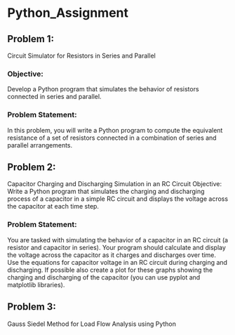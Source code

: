 # Python_Assignment
## Problem 1: 
Circuit Simulator for Resistors in Series and Parallel
### Objective:
Develop a Python program that simulates the behavior of resistors connected in series
and parallel.
### Problem Statement:
In this problem, you will write a Python program to compute the equivalent
resistance of a set of resistors connected in a combination of series and parallel arrangements.

## Problem 2: 
Capacitor Charging and Discharging Simulation in an RC Circuit
Objective: Write a Python program that simulates the charging and discharging process of a
capacitor in a simple RC circuit and displays the voltage across the capacitor at each time step.
### Problem Statement: 
You are tasked with simulating the behavior of a capacitor in an RC circuit (a
resistor and capacitor in series). Your program should calculate and display the voltage across the
capacitor as it charges and discharges over time.
Use the equations for capacitor voltage in an RC circuit during charging and discharging. If possible
also create a plot for these graphs showing the charging and discharging of the capacitor (you can
use pyplot and matplotlib libraries).

## Problem 3: 
Gauss Siedel Method for Load Flow Analysis using Python
